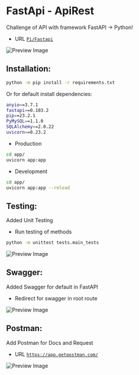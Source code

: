 # FastApi - ApiRest

Challenge of API with framework FastAPI -> Python!
- URL [```Pi/Fastapi```](https://pi-fastapi-apirest-production.up.railway.app/)

![Preview Image](https://github.com/andrescuello7/pi-fastapi-apirest/assets/72234490/fc46f1e3-3128-453c-9942-59aed12dbaa5)

## Installation:

```bash
python -m pip install -r requirements.txt
```

Or for default install dependencies:

```bash
anyio==3.7.1
fastapi==0.103.2
pip==23.2.1
PyMySQL==1.1.0
SQLAlchemy==2.0.22
uvicorn==0.23.2
```
- Production
```bash
cd app/
uvicorn app:app
```
- Development
```bash
cd app/
uvicorn app:app --reload
```

## Testing:
Added Unit Testing
- Run testing of methods

```bash
python -m unittest tests.main_tests
```

![Preview Image](https://github.com/andrescuello7/pi-fastapi-apirest/assets/72234490/cdef8d2f-b957-4a0a-bcc7-fce7ab94d630)

## Swagger:
Added Swagger for default in FastAPI 
- Redirect for swagger in root route

![Preview Image](https://github.com/andrescuello7/pi-fastapi-apirest/assets/72234490/94a67f2a-c499-4865-a56e-245af8134ad6)



## Postman:
Add Postman for Docs and Request
- URL [```https://app.getpostman.com/```](https://app.getpostman.com/join-team?invite_code=20158f9e67cb3b741ec50311e33a0ce0&target_code=c5801ae90c43b4b0ab1e43e2c8c44383)


![Preview Image](https://github.com/andrescuello7/pi-fastapi-apirest/assets/72234490/3867aef6-5dc0-4af0-9112-c977d42dab4a)